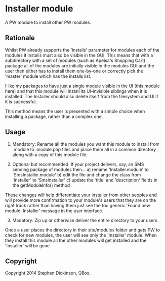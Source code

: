 Installer module
================

A PW module to install other PW modules.


Rationale
---------

Whilst PW already supports the 'installs' parameter for modules each of the modules it installs must also be visible
in the GUI. This means that with a subdirectory with a set of modules (such as Apeisa's Shopping Cart) package all of
the modules are initially visible in the modules GUI and the user then either has to install them one-by-one or
correctly pick the 'master' module which has the installs list.

I like my packages to have just a single module visible in the UI (this module here) and that this module will
install its UI-invisible siblings when it is installed. The Installer should also delete itself from the filesystem
and UI if it is successful.

This method means the user is presented with a simple choice when installing a package, rather than a complex one.


Usage
-----

1) Mandatory: Rename all the modules you want this module to install from .module to .module.php files and place
them all in a common directory along with a copy of this module file.

2) Optional but recommended: If your project delivers, say, an SMS sending package of modules then...
   a) rename 'Installer.module' to 'SmsInstaller.module'
   b) edit the file and change the class from 'Installer' to 'SmsInstaller'
   c) update the 'title' and 'description' fields in the getModuleInfo() method

These changes will help differentiate your installer from other peoples and will provide more confirmation to your
module's users that they are on the right track rather than having them just see the too generic
'Found new module: Installer' message in the user interface.

3) Madatory: Zip up or otherwise deliver the entire directory to your users.

Once a user places the directory in their site/modules folder and gets PW to check for new modules, the user will
see only  the 'Installer' module. When they install this module all the other modules will get installed and the
'Installer' will be gone.


Copyright
---------

Copyright 2014 Stephen Dickinson, QBox.
